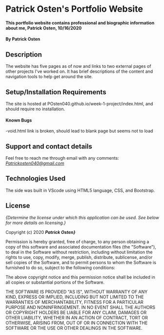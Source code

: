 # Patrick Osten's Portfolio Website

#### **This portfolio website contains professional and biographic information about me, Patrick Osten, 10/16/2020**

#### By Patrick Osten

## Description

The website has five pages as of now and links to two external pages of other projects I've worked on. It has brief descriptions of the content and navigation tools to help get around the site.

## Setup/Installation Requirements

The site is hosted at POsten040.github.io/week-1-project/index.html, and should require no installation. 

#### Known Bugs
-void.html link is broken, should lead to blank page but seems not to load

## Support and contact details

Feel free to reach me through email with any comments:
*Patrickosten040@gmail.com*

## Technologies Used

The side was built in VScode using HTML5 language, CSS, and Bootstrap. 

## License

*{Determine the license under which this application can be used.  See below for more details on licensing.}*

Copyright (c) 2020 **_Patrick Osten}_**

Permission is hereby granted, free of charge, to any person obtaining a copy of this software and associated documentation files (the "Software"), to deal in the Software without restriction, including without limitation the rights to use, copy, modify, merge, publish, distribute, sublicense, and/or sell copies of the Software, and to permit persons to whom the Software is furnished to do so, subject to the following conditions:

The above copyright notice and this permission notice shall be included in all copies or substantial portions of the Software.

THE SOFTWARE IS PROVIDED "AS IS", WITHOUT WARRANTY OF ANY KIND, EXPRESS OR IMPLIED, INCLUDING BUT NOT LIMITED TO THE WARRANTIES OF MERCHANTABILITY, FITNESS FOR A PARTICULAR PURPOSE AND NONINFRINGEMENT. IN NO EVENT SHALL THE AUTHORS OR COPYRIGHT HOLDERS BE LIABLE FOR ANY CLAIM, DAMAGES OR OTHER LIABILITY, WHETHER IN AN ACTION OF CONTRACT, TORT OR OTHERWISE, ARISING FROM, OUT OF OR IN CONNECTION WITH THE SOFTWARE OR THE USE OR OTHER DEALINGS IN THE SOFTWARE.